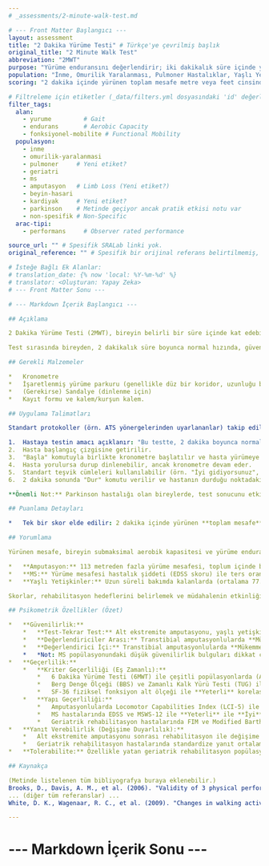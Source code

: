 ```yaml
---
# _assessments/2-minute-walk-test.md

# --- Front Matter Başlangıcı ---
layout: assessment
title: "2 Dakika Yürüme Testi" # Türkçe'ye çevrilmiş başlık
original_title: "2 Minute Walk Test"
abbreviation: "2MWT"
purpose: "Yürüme enduransını değerlendirir; iki dakikalık süre içinde yürünen mesafeyi ölçer."
population: "İnme, Omurilik Yaralanması, Pulmoner Hastalıklar, Yaşlı Yetişkinler, Multiple Skleroz (MS), Alt Ekstremite Amputasyonu, Beyin Hasarı, Parkinson Hastalığı (pratik etkisi?), Kardiyak Cerrahi sonrası." # Metinde geçen popülasyonlar
scoring: "2 dakika içinde yürünen toplam mesafe metre veya feet cinsinden kaydedilir."

# Filtreleme için etiketler (_data/filters.yml dosyasındaki 'id' değerleri kullanılacak)
filter_tags:
  alan:
    - yurume         # Gait
    - endurans       # Aerobic Capacity
    - fonksiyonel-mobilite # Functional Mobility
  populasyon:
    - inme
    - omurilik-yaralanmasi
    - pulmoner     # Yeni etiket?
    - geriatri
    - ms
    - amputasyon   # Limb Loss (Yeni etiket?)
    - beyin-hasari
    - kardiyak     # Yeni etiket?
    - parkinson    # Metinde geçiyor ancak pratik etkisi notu var
    - non-spesifik # Non-Specific
  arac-tipi:
    - performans     # Observer rated performance

source_url: "" # Spesifik SRALab linki yok.
original_reference: "" # Spesifik bir orijinal referans belirtilmemiş, 6MWT'den adapte olduğu not edilmiş.

# İsteğe Bağlı Ek Alanlar:
# translation_date: {% now 'local: %Y-%m-%d' %}
# translator: <Oluşturan: Yapay Zeka>
# --- Front Matter Sonu ---

# --- Markdown İçerik Başlangıcı ---

## Açıklama

2 Dakika Yürüme Testi (2MWT), bireyin belirli bir süre içinde kat edebildiği maksimum mesafeyi ölçerek yürüme enduransını ve fonksiyonel kapasitesini değerlendiren basit bir testtir. Genellikle 6 Dakika Yürüme Testi'nin (6MWT) daha kısa bir versiyonu olarak kullanılır ve özellikle daha düşük fonksiyonel seviyedeki veya daha çabuk yorulan hastalar için daha uygun olabilir.

Test sırasında bireyden, 2 dakikalık süre boyunca normal hızında, güvenli bir şekilde mümkün olduğunca uzağa yürümesi istenir. Yardımcı cihazlar (baston, yürüteç vb.) kullanılabilir, ancak testler arasında tutarlı olmalıdır. Bireyin başka bir kişiden fiziksel yardım almadan yürüyebilmesi gerekir. NIH Toolbox gibi bazı standart protokoller, Amerikan Toraks Derneği'nin 6MWT talimatlarından uyarlanmıştır.

## Gerekli Malzemeler

*   Kronometre
*   İşaretlenmiş yürüme parkuru (genellikle düz bir koridor, uzunluğu bilinen - örn. NIH Toolbox 50 ft/15.24m kullanmış)
*   (Gerekirse) Sandalye (dinlenme için)
*   Kayıt formu ve kalem/kurşun kalem.

## Uygulama Talimatları

Standart protokoller (örn. ATS yönergelerinden uyarlananlar) takip edilmelidir:

1.  Hastaya testin amacı açıklanır: "Bu testte, 2 dakika boyunca normal hızınızda ne kadar mesafe yürüyebileceğinizi ölçeceğiz."
2.  Hasta başlangıç çizgisine getirilir.
3.  "Başla" komutuyla birlikte kronometre başlatılır ve hasta yürümeye başlar.
4.  Hasta yorulursa durup dinlenebilir, ancak kronometre devam eder.
5.  Standart teşvik cümleleri kullanılabilir (örn. "İyi gidiyorsunuz", "Zamanın yarısı bitti").
6.  2 dakika sonunda "Dur" komutu verilir ve hastanın durduğu noktadaki mesafe kaydedilir. Dönüşler yapıldıysa, bunlar da mesafeye dahil edilir.

**Önemli Not:** Parkinson hastalığı olan bireylerde, test sonucunu etkileyebilecek bir pratik etkisi (testi tekrarladıkça performansın artması) gözlemlenmiştir. Bu nedenle 2-3 deneme yapılması önerilebilir (Light et al., 1997).

## Puanlama Detayları

*   Tek bir skor elde edilir: 2 dakika içinde yürünen **toplam mesafe** (genellikle metre cinsinden).

## Yorumlama

Yürünen mesafe, bireyin submaksimal aerobik kapasitesi ve yürüme enduransı hakkında bilgi verir. Skorlar, yaş, cinsiyet, boy ve tanıya göre oluşturulmuş normatif verilerle karşılaştırılabilir veya hastanın zaman içindeki değişimini izlemek için kullanılabilir.

*   **Amputasyon:** 113 metreden fazla yürüme mesafesi, toplum içinde bağımsız yürüme potansiyeli ile ilişkilendirilmiştir (Reid et al, 2015).
*   **MS:** Yürüme mesafesi hastalık şiddeti (EDSS skoru) ile ters orantılıdır.
*   **Yaşlı Yetişkinler:** Uzun süreli bakımda kalanlarda (ortalama 77.5 m), bağımsız yaşayanlara (ortalama 150.4 m) göre daha düşük mesafeler bulunmuştur (Connelly & Thomas, 2009).

Skorlar, rehabilitasyon hedeflerini belirlemek ve müdahalenin etkinliğini değerlendirmek için kullanılabilir.

## Psikometrik Özellikler (Özet)

*   **Güvenilirlik:**
    *   **Test-Tekrar Test:** Alt ekstremite amputasyonu, yaşlı yetişkinler ve nörolojik bozukluğu olan hastalarda **Mükemmel** bulunmuştur (ICC = 0.83 - 0.97). KOAH hastalarında da çok yüksek korelasyon (r = 0.9994) rapor edilmiştir. MS popülasyonunda ise **Zayıf** bulunmuştur (Gijbels et al, 2010).
    *   **Değerlendiriciler Arası:** Transtibial amputasyonlularda **Mükemmel** (ICC = 0.98-0.99). MS popülasyonunda **Zayıf** bulunmuştur.
    *   **Değerlendirici İçi:** Transtibial amputasyonlularda **Mükemmel** (ICC = 0.90-0.96). MS popülasyonunda **Zayıf** bulunmuştur.
    *   *Not: MS popülasyonundaki düşük güvenilirlik bulguları dikkat çekicidir ve daha fazla araştırma gerektirebilir.*
*   **Geçerlilik:**
    *   **Kriter Geçerliliği (Eş Zamanlı):**
        *   6 Dakika Yürüme Testi (6MWT) ile çeşitli popülasyonlarda (Amputasyon, MS, Yaşlılar, KOAH) **Mükemmel** korelasyon göstermiştir (r veya R² = 0.91 - 0.97). Bu, 2MWT'nin 6MWT'nin yerine kullanılabileceğini destekler.
        *   Berg Denge Ölçeği (BBS) ve Zamanlı Kalk Yürü Testi (TUG) ile yaşlı yetişkinlerde ve SCI hastalarında **Mükemmel** korelasyon göstermiştir (r = 0.78 - 0.88 veya -0.87).
        *   SF-36 fiziksel fonksiyon alt ölçeği ile **Yeterli** korelasyon göstermiştir.
    *   **Yapı Geçerliliği:**
        *   Amputasyonlularda Locomotor Capabilities Index (LCI-5) ile **Mükemmel** korelasyon (r = 0.71).
        *   MS hastalarında EDSS ve MSWS-12 ile **Yeterli** ile **İyi** arasında korelasyon.
        *   Geriatrik rehabilitasyon hastalarında FIM ve Modified Barthel Index ile **Yeterli** korelasyon.
*   **Yanıt Verebilirlik (Değişime Duyarlılık):**
    *   Alt ekstremite amputasyonu sonrası rehabilitasyon ile değişime duyarlı olduğu bulunmuştur.
    *   Geriatrik rehabilitasyon hastalarında standardize yanıt ortalaması (SRM) 0.7 olarak bulunmuştur (orta düzeyde duyarlılık).
*   **Tolerabilite:** Özellikle yatan geriatrik rehabilitasyon popülasyonunda 6MWT'ye göre daha tolere edilebilir olduğu rapor edilmiştir (Brooks et al, 2007).

## Kaynakça

(Metinde listelenen tüm bibliyografya buraya eklenebilir.)
Brooks, D., Davis, A. M., et al. (2006). "Validity of 3 physical performance measures in inpatient geriatric rehabilitation." Arch Phys Med Rehabil 87(1): 105-110.
... (diğer tüm referanslar) ...
White, D. K., Wagenaar, R. C., et al. (2009). "Changes in walking activity and endurance following rehabilitation for people with Parkinson disease." Arch Phys Med Rehabil 90(1): 43-50.

---
```

# --- Markdown İçerik Sonu ---